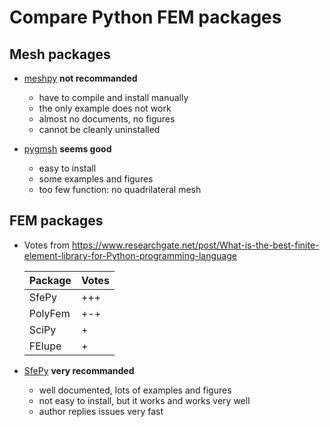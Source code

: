 # Compare Python FEM packages

## Mesh packages

* [meshpy](https://github.com/inducer/meshpy) __not recommanded__
    * have to compile and install manually
    * the only example does not work
    * almost no documents, no figures
    * cannot be cleanly uninstalled

* [pygmsh](https://github.com/nschloe/pygmsh) __seems good__
    * easy to install
    * some examples and figures
    * too few function: no quadrilateral mesh

## FEM packages

* Votes from https://www.researchgate.net/post/What-is-the-best-finite-element-library-for-Python-programming-language

    Package|Votes
    -------|-----
    SfePy  |+++
    PolyFem|+-+
    SciPy  |+
    FElupe |+

* [SfePy](https://sfepy.org/doc-devel/index.html) __very recommanded__
    * well documented, lots of examples and figures
    * not easy to install, but it works and works very well
    * author replies issues very fast
